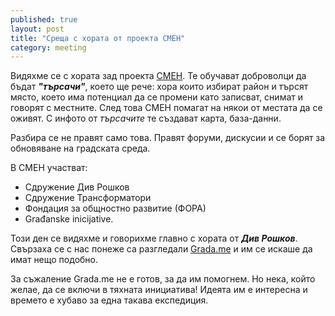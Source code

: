 ```yaml
---
published: true
layout: post
title: "Среща с хората от проекта СМЕН"
category: meeting
---
```


Видяхме се с хората зад проекта [СМЕН](http://www.smenmap.bg/). Те обучават доброволци да бъдат ***"търсачи"***, което ще рече: хора които избират район и търсят място, което има потенциал да се промени като записват, снимат и говорят с местните. След това СМЕН помагат на някои от местата да се оживят. С инфото от *търсачите* те създават карта, база-данни.

Разбира се не правят само това. Правят форуми, дискусии и се борят за обновяване на градската среда.

В СМЕН участват:

 - Сдружение Див Рошков
 - Сдружение Трансформатори
 - Фондация за общностно развитие (ФОРА)
 - Građanske inicijative.

Този ден се видяхме и говорихме главно с хората от ***Див Рошков***. Свързаха се с нас понеже са разгледали [Grada.me](http://www.obshtestvo.bg/project/grada.me.html) и им се искаше да имат нещо подобно.

За съжаление Grada.me не е готов, за да им помогнем. Но нека, който желае, да се включи в тяхната инициатива! Идеята им е интересна и времето е хубаво за една такава експедиция.